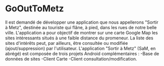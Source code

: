 # GoOutToMetz
Il est demandé de développer une application que nous appellerons "Sortir à Metz", destinée au touriste qui flâne, à pied, dans les rues de notre belle ville.  L'application a pour objectif de montrer sur une carte Google Map les sites intéressants situés à une faible distance du promeneur. La liste des sites d'intérêts peut, par ailleurs, être consultée ou modifiée (ajout/suppression) par l'utilisateur. L'application "Sortir à Metz" (SaM, en abrégé) est composée de trois projets Android complémentaires :  -Base de données de sites  -Client Carte -Client consultation/modification.
